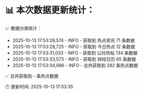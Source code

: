 📊 本次数据更新统计：
==========================

📈 数据分类统计：
- 2025-10-13 17:53:26,574 - INFO - 获取到 热点资讯 71 条数据
- 2025-10-13 17:53:28,725 - INFO - 获取到 今日热点 12 条数据
- 2025-10-13 17:53:31,033 - INFO - 获取到 公社热帖 134 条数据
- 2025-10-13 17:53:33,573 - INFO - 获取到 财经日历 65 条数据
- 2025-10-13 17:53:34,986 - INFO - 总共获取到 282 条热点数据

✅ 总共获取到 - 条热点数据

🕐 更新时间: 2025-10-13 17:53:35
